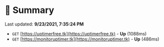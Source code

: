 # 📖 Summary
Last updated: **9/23/2021, 7:35:24 PM**

- `GET` [https://uptimerfree.tk](https://uptimerfree.tk) - **Up** (1088ms)
- `GET` [https://monitoruptimer.tk](https://monitoruptimer.tk) - **Up** (486ms)
